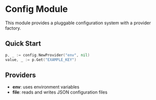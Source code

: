<!-- file: pkg/config/README.md -->
<!-- version: 1.0.0 -->
<!-- guid: ae4a9c20-7378-4546-acf1-0bf9d3e6c956 -->

# Config Module

This module provides a pluggable configuration system with a provider factory.

## Quick Start

```go
p, _ := config.NewProvider("env", nil)
value, _ := p.Get("EXAMPLE_KEY")
```

## Providers

- **env**: uses environment variables
- **file**: reads and writes JSON configuration files

